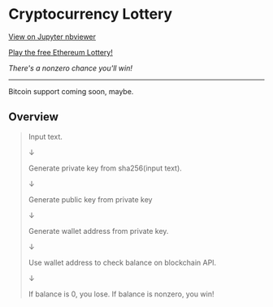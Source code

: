 # Cryptocurrency Lottery

[View on Jupyter nbviewer](https://nbviewer.jupyter.org/github/jagrajs/Cryptocurrency-Lottery/blob/master/Cryptocurrency_Lottery.ipynb)

[Play the free Ethereum Lottery!](https://colab.research.google.com/github/jagrajs/Cryptocurrency_Lottery/blob/master/Cryptocurrency_Lottery.ipynb)

*There's a nonzero chance you'll win!*

---
Bitcoin support coming soon, maybe.

## Overview

>Input text.
>
>&darr;
>
>Generate private key from sha256(input text).
>
>&darr;
>
> Generate public key from private key
>
>&darr;
>
>Generate wallet address from private key.
>
>&darr;
>
>Use wallet address to check balance on blockchain API.
>
>&darr;
>
>If balance is 0, you lose. If balance is nonzero, you win!

